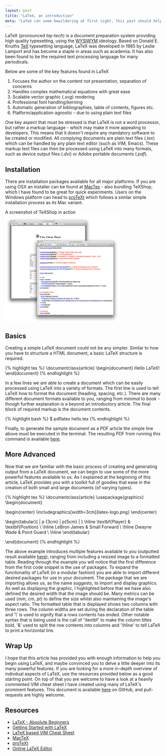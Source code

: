 ```yaml
---
layout: post
title: "LaTeX, an introduction"
meta: "LaTeX can seem bewildering at first sight, this post should help get you started."
---
```


LaTeX (pronounced *lay-tech*) is a document preparation system providing high quality typesetting, using the [WYSIWYM](http://en.wikipedia.org/wiki/WYSIWYM) ideology.
Based on Donald E. Knuths [TeX](http://en.wikipedia.org/wiki/TeX) typesetting language, LaTeX was developed in 1985 by Leslie Lamport and has become a staple in areas such as academia.
It has also been found to be the required text processing language for many periodicals.
<!--more-->

<figcaption>Below are some of the key features found in LaTeX</figcaption>

1. Focuses the author on the content not presentation, separation of concerns
2. Handles complex mathematical equations with great ease
3. Scalable vector graphic (*.svg*) rendering
4. Professional font handling/kerning
5. Automatic generation of bibliographies, table of contents, figures etc.
6. Platform/application agnostic - due to using plain text files

One key aspect that must be stressed is that LaTeX is not a word processor, but rather a markup language - which may make it more appealing to developers.
This means that it doesn't require any mandatory software to be created or modified.
All complying documents are plain text files (*.tex*) which can be handled by any plain text editor (such as VIM, Emacs).
These markup text files can then be processed using LaTeX into many formats, such as device output files (*.dvi*) or Adobe portable documents (*.pdf*).

## Installation

There are installation packages available for all major platforms.
If you are using OSX an installer can be found at [MacTex](http://www.tug.org/mactex/) - also bundling TeXShop, which I have found to be great for quick experiments.
Users on the Windows platform can head to [proTeXt](http://www.tug.org/protext/) which follows a similar simple installation process as its Mac variant.

A screenshot of TeXShop in action
![TeXShop](/uploads/latex-an-introduction/tex-shop.png)

## Basics

Creating a simple LaTeX document could not be any simpler.
Similar to how you have to structure a HTML document, a basic LaTeX structure is required.

{% highlight tex %}
\documentclass{article}
\begin{document}
Hello LaTeX!
\end{document}
{% endhighlight %}

In a few lines we are able to create a document which can be easily processed using LaTeX into a variety of formats.
The first line is used to tell LaTeX how to format the document (heading, spacing, etc.).
There are many different document formats available to you, ranging from *minimal* to *book* - though further explanation is a beyond an introductory article.
The final block of required markup is the document contents.

{% highlight bash %}
$ pdflatex hello.tex
{% endhighlight %}

Finally, to generate the sample document as a PDF article the simple line above must be executed in the terminal.
The resulting PDF from running this command is available [here](/uploads/latex-an-introduction/latex-basic.pdf).

## More Advanced

Now that we are familiar with the basic process of creating and generating output from a LaTeX document, we can begin to use some of the more powerful features available to us.
As I explained at the beginning of this article, LaTeX provides you with a toolkit full of goodies that ease in the creation of both small and large documents (of varying types).

{% highlight tex %}
\documentclass{article}
\usepackage{graphicx}
\begin{document}

\begin{center}
  \includegraphics[width=3cm]{latex-logo.png}
\end{center}

\begin{tabular}{ | p {3cm} | p{5cm} | }
  \hline
  \textbf{Player} & \textbf{Position} \\ \hline
  LeBron James & Small Forward \\ \hline
  Dwayne Wade & Point Guard \\
  \hline
\end{tabular}

\end{document}
{% endhighlight %}

The above example introduces multiple features available to you (outputted result available [here](/uploads/latex-an-introduction/latex-advanced.pdf)), ranging from including a resized image to a formatted table.
Reading through the example you will notice that the first difference from the first code snippet is the use of packages.
To expand the functionality of LaTeX (in a modular fashion) you are able to import different desired packages for use in your document.
The package that we are importing allows us, as the name suggests, to import and display graphics.
As well as displaying the graphic, I highlighted before that we have also defined the desired width that the image should be.
Many metrics can be used (*mm*, *cm*, *pt*) to define the size whilst also maintaining the image's aspect ratio.
The formatted table that is displayed shows two columns with three rows.
The column widths are set during the declaration of the table and '\\' is used to signify that a rows contents has ended.
Other notable syntax that is being used is the call of '\textbf' to make the column titles bold, '&amp;' used to split the row contents into columns and '\hline' to tell LaTeX to print a horizontal line.

## Wrap Up

I hope that this article has provided you with enough information to help you begin using LaTeX, and maybe convinced you to delve a little deeper into its many powerful features.
If you are looking for a more in-depth overview of indivdual aspects of LaTeX, use the resources provided below as a good starting point.
On top of that you are welcome to have a look at a heavily commented VIM cheat sheet I have created using many of LaTeX's prominent features.
This document is available [here](http://github.com/eddmann/vim-cheat-sheet) on GitHub, and pull-requests are highly welcome.

## Resources

* [LaTeX - Absolute Beginners](http://en.wikibooks.org/wiki/LaTeX/Absolute_Beginners)
* [Getting Started with LaTeX](http://www.maths.tcd.ie/~dwilkins/LaTeXPrimer/)
* [LaTeX based VIM Cheat Sheet](http://github.com/eddmann/vim-cheat-sheet)
* [MacTeX](http://www.tug.org/mactex/)
* [proTeXt](http://www.tug.org/protext/)
* [Online LaTeX Editor](http://www.writelatex.com/)